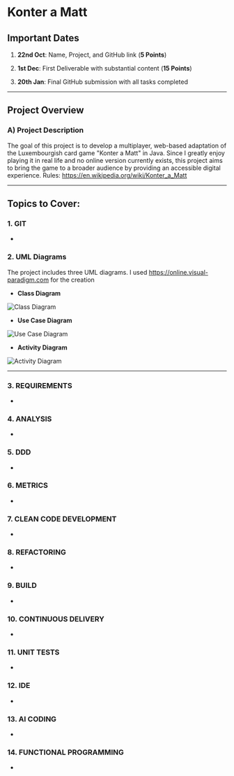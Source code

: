 # Konter a Matt

## Important Dates

1.  **22nd Oct**: Name, Project, and GitHub link (**5 Points**)

2.  **1st Dec**: First Deliverable with substantial content (**15 Points**)

3.  **20th Jan**: Final GitHub submission with all tasks completed

---

## Project Overview

### A) Project Description

The goal of this project is to develop a multiplayer, web-based adaptation of the Luxembourgish card game "Konter a Matt" in Java. Since I greatly enjoy playing it in real life and no online version currently exists, this project aims to bring the game to a broader audience by providing an accessible digital experience. Rules: https://en.wikipedia.org/wiki/Konter_a_Matt

---

## Topics to Cover:

### 1. **GIT**

- 

### 2. **UML Diagrams**

The project includes three UML diagrams. I used https://online.visual-paradigm.com for the creation

- **Class Diagram**

![Class Diagram](https://i.imgur.com/0qZ1tZy.png)

- **Use Case Diagram**

![Use Case Diagram](https://i.imgur.com/aFHpX6t.png)

- **Activity Diagram**

![Activity Diagram](https://imgur.com/QITpP4p.png)

---

### 3. **REQUIREMENTS**
- 
### 4. **ANALYSIS**
- 
### 5. **DDD**
- 
### 6. **METRICS**
- 
### 7. **CLEAN CODE DEVELOPMENT**
- 
### 8. **REFACTORING**
- 
### 9. **BUILD**
- 
### 10. **CONTINUOUS DELIVERY**
- 
### 11. **UNIT TESTS**
- 
### 12. **IDE**
- 
### 13. **AI CODING**
- 
### 14. **FUNCTIONAL PROGRAMMING**
- 
